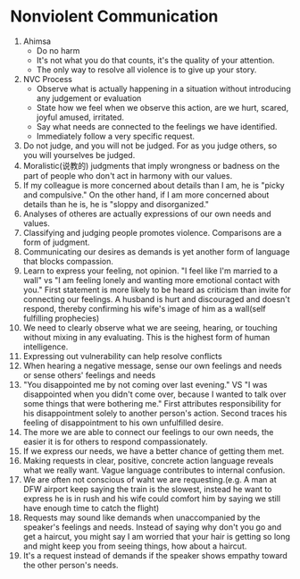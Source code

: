 # Nonviolent Communication

1. Ahimsa
    - Do no harm
    - It's not what you do that counts, it's the quality of your attention.
    - The only way to resolve all violence is to give up your story.
2. NVC Process
    - Observe what is actually happening in a situation without introducing any judgement or evaluation
    - State how we feel when we observe this action, are we hurt, scared, joyful amused, irritated.
    - Say what needs are connected to the feelings we have identified. 
    - Immediately follow a very specific request. 
3. Do not judge, and you will not be judged. For as you judge others, so you will yourselves be judged.
4. Moralistic(说教的) judgments that imply wrongness or badness on the part of people who don't act in harmony with our values. 
5. If my colleague is more concerned about details than I am, he is "picky and compulsive." On the other hand, if I am more concerned about details than he is, he is "sloppy and disorganized."
6. Analyses of otheres are actually expressions of our own needs and values. 
7. Classifying and judging people promotes violence. Comparisons are a form of judgment. 
8. Communicating our desires as demands is yet another form of language that blocks compassion. 
9. Learn to express your feeling, not opinion. "I feel like I'm married to a wall" vs "I am feeling lonely and wanting more emotional contact with you." First statement is more likely to be heard as criticism than invite for connecting our feelings. A husband is hurt and discouraged and doesn't respond, thereby confirming his wife's image of him as a wall(self fulfilling prophecies)
10. We need to clearly observe what we are seeing, hearing, or touching without mixing in any evaluating. This is the highest form of human intelligence.
11. Expressing out vulnerability can help resolve conflicts
12. When hearing a negative message, sense our own feelings and needs or sense others' feelings and needs
13. "You disappointed me by not coming over last evening." VS "I was disappointed when you didn't come over, because I wanted to talk over some things that were bothering me." First attributes responsibility for his disappointment solely to another person's action. Second traces his feeling of disappointment to his own unfulfilled desire. 
14. The more we are able to connect our feelings to our own needs, the easier it is for others to respond compassionately. 
15. If we express our needs, we have a better chance of getting them met. 
16. Making requests in clear, positive, concrete action language reveals what we really want. Vague language contributes to internal confusion. 
17. We are often not conscious of waht we are requesting.(e.g. A man at DFW airport keep saying the train is the slowest, instead he want to express he is in rush and his wife could comfort him by saying we still have enough time to catch the flight)
18. Requests may sound like demands when unaccompanied by the speaker's feelings and needs. Instead of saying why don't you go and get a haircut, you might say I am worried that your hair is getting so long and might keep you from seeing things, how about a haircut. 
19. It's a request instead of demands if the speaker shows empathy toward the other person's needs. 
